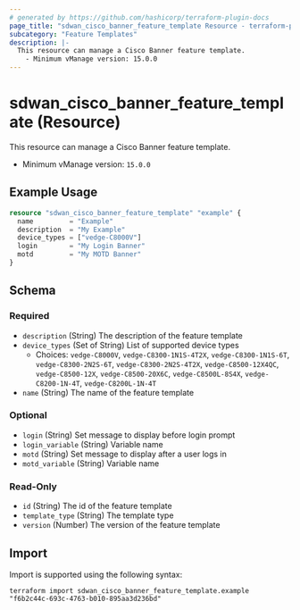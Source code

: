 ```yaml
---
# generated by https://github.com/hashicorp/terraform-plugin-docs
page_title: "sdwan_cisco_banner_feature_template Resource - terraform-provider-sdwan"
subcategory: "Feature Templates"
description: |-
  This resource can manage a Cisco Banner feature template.
    - Minimum vManage version: 15.0.0
---
```


# sdwan_cisco_banner_feature_template (Resource)

This resource can manage a Cisco Banner feature template.
  - Minimum vManage version: `15.0.0`

## Example Usage

```terraform
resource "sdwan_cisco_banner_feature_template" "example" {
  name         = "Example"
  description  = "My Example"
  device_types = ["vedge-C8000V"]
  login        = "My Login Banner"
  motd         = "My MOTD Banner"
}
```

<!-- schema generated by tfplugindocs -->
## Schema

### Required

- `description` (String) The description of the feature template
- `device_types` (Set of String) List of supported device types
  - Choices: `vedge-C8000V`, `vedge-C8300-1N1S-4T2X`, `vedge-C8300-1N1S-6T`, `vedge-C8300-2N2S-6T`, `vedge-C8300-2N2S-4T2X`, `vedge-C8500-12X4QC`, `vedge-C8500-12X`, `vedge-C8500-20X6C`, `vedge-C8500L-8S4X`, `vedge-C8200-1N-4T`, `vedge-C8200L-1N-4T`
- `name` (String) The name of the feature template

### Optional

- `login` (String) Set message to display before login prompt
- `login_variable` (String) Variable name
- `motd` (String) Set message to display after a user logs in
- `motd_variable` (String) Variable name

### Read-Only

- `id` (String) The id of the feature template
- `template_type` (String) The template type
- `version` (Number) The version of the feature template

## Import

Import is supported using the following syntax:

```shell
terraform import sdwan_cisco_banner_feature_template.example "f6b2c44c-693c-4763-b010-895aa3d236bd"
```
